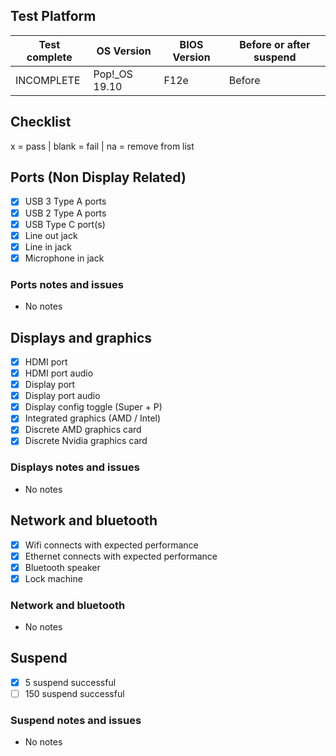 ## Test Platform

| Test complete | OS Version    | BIOS Version | Before or after suspend |
| ------------- | ------------- | ------------ | ----------------------- |
| INCOMPLETE    | Pop!_OS 19.10 | F12e         | Before                  |

## Checklist
x = pass | blank = fail | na = remove from list

## Ports (Non Display Related)

- [x] USB 3 Type A ports
- [x] USB 2 Type A ports
- [x] USB Type C port(s)
- [x] Line out jack
- [x] Line in jack
- [x] Microphone in jack

### Ports notes and issues

- No notes

## Displays and graphics

- [x] HDMI port
- [x] HDMI port audio
- [x] Display port
- [x] Display port audio
- [x] Display config toggle (Super + P)
- [x] Integrated graphics (AMD / Intel)
- [x] Discrete AMD graphics card
- [x] Discrete Nvidia graphics card

### Displays notes and issues

- No notes

## Network and bluetooth

- [x] Wifi connects with expected performance
- [x] Ethernet connects with expected performance
- [x] Bluetooth speaker
- [x] Lock machine

### Network and bluetooth

- No notes

## Suspend

- [x] 5 suspend successful
- [ ] 150 suspend successful

### Suspend notes and issues

- No notes

